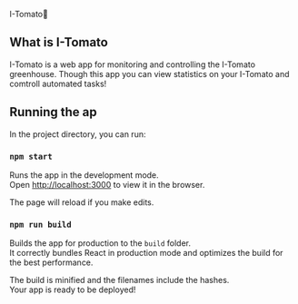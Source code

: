 I-Tomato🍅

## What is I-Tomato

I-Tomato is a web app for monitoring and controlling the I-Tomato greenhouse. Though this app you can view statistics on your I-Tomato and comtroll automated tasks!

## Running the ap

In the project directory, you can run:

### `npm start`

Runs the app in the development mode.<br>
Open [http://localhost:3000](http://localhost:3000) to view it in the browser.

The page will reload if you make edits.<br>

### `npm run build`

Builds the app for production to the `build` folder.<br>
It correctly bundles React in production mode and optimizes the build for the best performance.

The build is minified and the filenames include the hashes.<br>
Your app is ready to be deployed!
